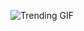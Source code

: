 
<!-- GIF_SECTION -->
![Trending GIF](https://media0.giphy.com/media/v1.Y2lkPThiYjIxNzcybjJibDM1MjV2dGhhMHdxdmRzazFmb3Y2cGE1M3cxNnlyMG04c2s0cCZlcD12MV9naWZzX3NlYXJjaCZjdD1n/l46Cwg6ypqAgfseIg/giphy.gif)
<!-- END_GIF_SECTION -->
